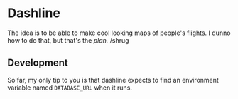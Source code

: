 # Dashline

The idea is to be able to make cool looking maps of people's flights. I dunno how to do that, but that's the *plan.* /shrug

## Development

So far, my only tip to you is that dashline expects to find an environment variable named `DATABASE_URL` when it runs.
